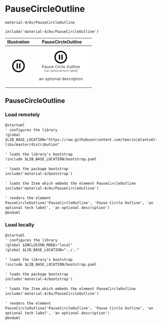 # PauseCircleOutline


```text
material-4/Av/PauseCircleOutline
```

```text
include('material-4/Av/PauseCircleOutline')
```



| Illustration | PauseCircleOutline |
| :---: | :---: |
| ![illustration for Illustration](../../material-4/Av/PauseCircleOutline.png) | ![illustration for PauseCircleOutline](../../material-4/Av/PauseCircleOutline.Local.png) |




## PauseCircleOutline

### Load remotely
```plantuml
@startuml
' configures the library
!global $LIB_BASE_LOCATION="https://raw.githubusercontent.com/tmorin/plantuml-libs/master/distribution"

' loads the library's bootstrap
!include $LIB_BASE_LOCATION/bootstrap.puml

' loads the package bootstrap
include('material-4/bootstrap')

' loads the Item which embeds the element PauseCircleOutline
include('material-4/Av/PauseCircleOutline')

' renders the element
PauseCircleOutline('PauseCircleOutline', 'Pause Circle Outline', 'an optional tech label', 'an optional description')
@enduml
```

### Load locally
```plantuml
@startuml
' configures the library
!global $INCLUSION_MODE="local"
!global $LIB_BASE_LOCATION="../.."

' loads the library's bootstrap
!include $LIB_BASE_LOCATION/bootstrap.puml

' loads the package bootstrap
include('material-4/bootstrap')

' loads the Item which embeds the element PauseCircleOutline
include('material-4/Av/PauseCircleOutline')

' renders the element
PauseCircleOutline('PauseCircleOutline', 'Pause Circle Outline', 'an optional tech label', 'an optional description')
@enduml
```

